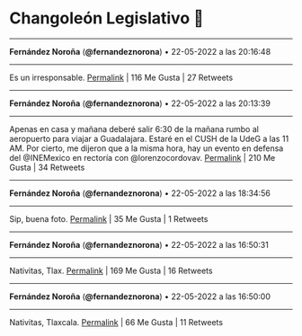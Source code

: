 # Changoleón Legislativo 🙈
*****
**Fernández Noroña** (**@fernandeznorona**) • 22-05-2022 a las 20:16:48
*****
Es un irresponsable.
[Permalink](https://twitter.com/fernandeznorona/status/1528590747640991746) | 116 Me Gusta | 27 Retweets
*****
**Fernández Noroña** (**@fernandeznorona**) • 22-05-2022 a las 20:13:39
*****
Apenas en casa y mañana deberé salir 6:30 de la mañana rumbo al aeropuerto para viajar a Guadalajara. Estaré en el CUSH de la UdeG a las 11 AM. Por cierto, me dijeron que a la misma hora, hay un evento en defensa del @INEMexico en rectoría con @lorenzocordovav.
[Permalink](https://twitter.com/fernandeznorona/status/1528589952614809600) | 210 Me Gusta | 34 Retweets
*****
**Fernández Noroña** (**@fernandeznorona**) • 22-05-2022 a las 18:34:56
*****
Sip, buena foto.
[Permalink](https://twitter.com/fernandeznorona/status/1528565110331121665) | 35 Me Gusta | 1 Retweets
*****
**Fernández Noroña** (**@fernandeznorona**) • 22-05-2022 a las 16:50:31
*****
Nativitas, Tlax.
[Permalink](https://twitter.com/fernandeznorona/status/1528538832529932288) | 169 Me Gusta | 16 Retweets
*****
**Fernández Noroña** (**@fernandeznorona**) • 22-05-2022 a las 16:50:00
*****
Nativitas, Tlaxcala.
[Permalink](https://twitter.com/fernandeznorona/status/1528538705547468805) | 66 Me Gusta | 11 Retweets